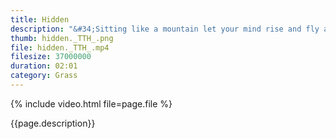 ```yaml
---
title: Hidden
description: "&#34;Sitting like a mountain let your mind rise and fly and soar.&#34; - Sogyal Rinpoche"
thumb: hidden._TTH_.png
file: hidden._TTH_.mp4
filesize: 37000000
duration: 02:01
category: Grass
---
```


{% include video.html file=page.file %}

<div class="buddha_quote">{{page.description}}</div>
